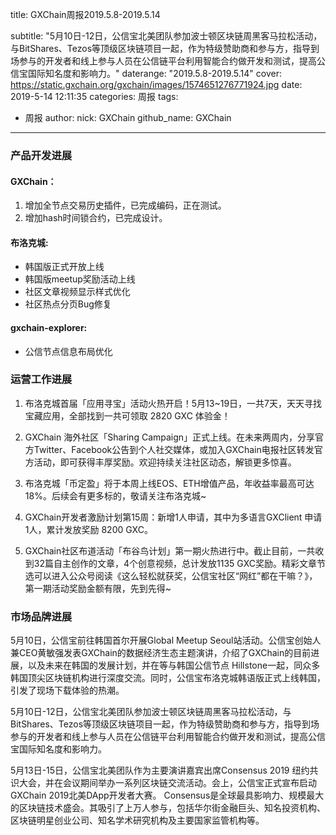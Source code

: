 title: GXChain周报2019.5.8-2019.5.14

subtitle: "5月10日-12日，公信宝北美团队参加波士顿区块链周黑客马拉松活动，与BitShares、Tezos等顶级区块链项目一起，作为特级赞助商和参与方，指导到场参与的开发者和线上参与人员在公信链平台利用智能合约做开发和测试，提高公信宝国际知名度和影响力。"
daterange: "2019.5.8-2019.5.14"
cover: https://static.gxchain.org/gxchain/images/1574651276771924.jpg
date: 2019-5-14 12:11:35
categories: 周报
tags:
  - 周报
author:
    nick: GXChain
    github_name: GXChain
---

### 产品开发进展
#### GXChain：
1. 增加全节点交易历史插件，已完成编码，正在测试。
2. 增加hash时间锁合约，已完成设计。

#### 布洛克城:
- 韩国版正式开放上线
- 韩国版meetup奖励活动上线
- 社区文章视频显示样式优化
- 社区热点分页Bug修复

#### gxchain-explorer:
- 公信节点信息布局优化


### 运营工作进展
 
1. 布洛克城首届「应用寻宝」活动火热开启！5月13~19日，一共7天，天天寻找宝藏应用，全部找到一共可领取 2820 GXC 体验金！

2. GXChain 海外社区「Sharing Campaign」正式上线。在未来两周内，分享官方Twitter、Facebook公告到个人社交媒体，或加入GXChain电报社区转发官方活动，即可获得丰厚奖励。欢迎持续关注社区动态，解锁更多惊喜。

3. 布洛克城「币定盈」将于本周上线EOS、ETH增值产品，年收益率最高可达18%。后续会有更多标的，敬请关注布洛克城~

4. GXChain开发者激励计划第15周：新增1人申请，其中为多语言GXClient 申请1人，累计发放奖励 8200 GXC。


5. GXChain社区布道活动「布谷鸟计划」第一期火热进行中。截止目前，一共收到32篇自主创作的文章，4个创意视频，总计发放1135 GXC奖励。精彩文章节选可以进入公众号阅读《这么轻松就获奖，公信宝社区“网红”都在干嘛？》，第一期活动奖励金额有限，先到先得~




### 市场品牌进展
5月10日，公信宝前往韩国首尔开展Global Meetup Seoul站活动。公信宝创始人兼CEO黄敏强发表GXChain的数据经济生态主题演讲，介绍了GXChain的目前进展，以及未来在韩国的发展计划，并在等与韩国公信节点 Hillstone一起，同众多韩国顶尖区块链机构进行深度交流。同时，公信宝布洛克城韩语版正式上线韩国，引发了现场下载体验的热潮。

5月10日-12日，公信宝北美团队参加波士顿区块链周黑客马拉松活动，与BitShares、Tezos等顶级区块链项目一起，作为特级赞助商和参与方，指导到场参与的开发者和线上参与人员在公信链平台利用智能合约做开发和测试，提高公信宝国际知名度和影响力。

5月13日-15日，公信宝北美团队作为主要演讲嘉宾出席Consensus 2019 纽约共识大会，并在会议期间举办一系列区块链交流活动。会上，公信宝正式宣布启动GXChain 2019北美DApp开发者大赛。
Consensus是全球最具影响力、规模最大的区块链技术盛会。其吸引了上万人参与，包括华尔街金融巨头、知名投资机构、区块链明星创业公司、知名学术研究机构及主要国家监管机构等。